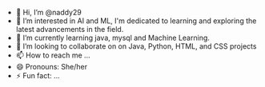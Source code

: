- 👋 Hi, I’m @naddy29
- 👀 I’m interested in AI and ML, I'm dedicated to learning and exploring the latest advancements in the field.
- 🌱 I’m currently learning java, mysql and Machine Learning.
- 💞️ I’m looking to collaborate on on Java, Python, HTML, and CSS projects
- 📫 How to reach me ...
- 😄 Pronouns: She/her
- ⚡ Fun fact: ...

<!---
naddy29/naddy29 is a ✨ special ✨ repository because its `README.md` (this file) appears on your GitHub profile.
You can click the Preview link to take a look at your changes.
--->
